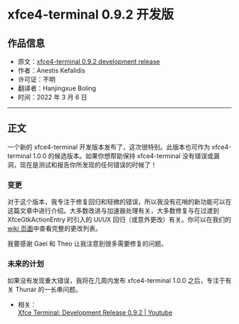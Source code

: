 # xfce4-terminal 0.9.2 开发版

## 作品信息

- 原文：[xfce4-terminal 0.9.2 development release](http://users.uoa.gr/~sdi1800073/sources/xfce_blog11.html)
- 作者：Anestis Kefalidis
- 许可证：不明
- 翻译者：Hanjingxue Boling
- 时间：2022 年 3 月 6 日

----

## 正文

一个新的 xfce4-terminal 开发版本发布了，这次很特别。此版本也可作为 xfce4-terminal 1.0.0 的候选版本。如果你想帮助保持 xfce4-terminal 没有错误或漏洞，现在是测试和报告你所发现的任何错误的时候了！

### 变更

对于这个版本，我专注于修复回归和轻微的错误，所以我没有花哨的新功能可以在这篇文章中进行介绍。大多数改进与加速器处理有关，大多数修复与在过渡到 XfceGtkActionEntry 时引入的 UI/UX 回归（或意外更改）有关。你可以在我们的 [wiki 页面](https://docs.xfce.org/apps/xfce4-terminal/start#latest_release)中查看完整的更改列表。

我要感谢 Gael 和 Theo 让我注意到很多需要修复的问题。

### 未来的计划

如果没有发现重大错误，我将在几周内发布 xfce4-terminal 1.0.0 之后，专注于有关 Thunar 的一长串问题。

- 相关：  
    [Xfce Terminal: Development Release 0.9.2 | Youtube](https://www.youtube.com/watch?v=jQsmE0k1LdM)